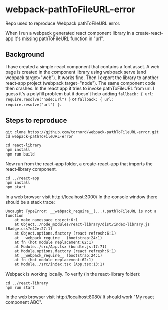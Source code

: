 # webpack-pathToFileURL-error

Repo used to reproduce Webpack pathToFileURL error.

When I run a webpack generated react component library in a create-react-app it's missing pathToFileURL function in "url".

## Background

I have created a simple react component that contains a font asset. A web page is created in the component library using webpack serve (and webpack target="web"). It works fine. Then I export the library to another react-app project (webpack target="node"). The same component code then crashes. In the react app it tries to invoke pathToFileURL from url. I guess it's a polyfill problem but it doesn't help adding `fallback: { url: require.resolve("node:url") }` or `fallback: { url: require.resolve("url") }`.

## Steps to reproduce

```shell
git clone https://github.com/tornord/webpack-pathToFileURL-error.git
cd webpack-pathToFileURL-error

cd react-library
npm install
npm run build
```

Now run from the react-app folder, a create-react-app that imports the react-library component.

```shell
cd ../react-app
npm install
npm start
```

In a web browser visit http://localhost:3000/
In the console window there should be a stack trace:

```shell
Uncaught TypeError: __webpack_require__(...).pathToFileURL is not a function
    at make namespace object:6:1
    at Object../node_modules/react-library/dist/index-library.js (Badge.css?e42e:27:1)
    at Object.options.factory (react refresh:6:1)
    at __webpack_require__ (bootstrap:24:1)
    at fn (hot module replacement:62:1)
    at Module../src/App.tsx (bundle.js:17:71)
    at Module.options.factory (react refresh:6:1)
    at __webpack_require__ (bootstrap:24:1)
    at fn (hot module replacement:62:1)
    at Module../src/index.tsx (App.tsx:13:1)
```


Webpack is working locally. To verify (in the react-library folder):
```shell
cd ../react-library
npm run start
```
In the web browser visit http://localhost:8080/
It should work "My react component ABC".
